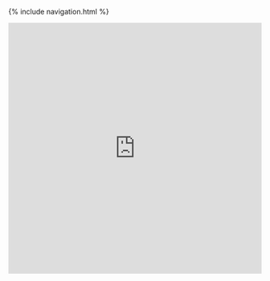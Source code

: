 {% include navigation.html %}
<iframe frameborder="0" width="100%" height="500px" src="https://replit.com/@BG101/B-G101.github.io-1"></iframe>
